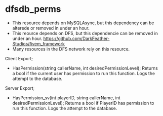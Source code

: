 # dfsdb_perms

- This resource depends on MySQLAsync, but this dependency can be alterede or removed in under an hour.
- This reource depends on DFS, but this dependencie can be removed in under an hour. https://github.com/DarkFeather-Studios/fivem_framework
- Many resources in the DFS network rely on this resource.

Client Export;

- HasPermission(string callerName, int desiredPermissionLevel); Returns a bool if the current user has permission to run this function. Logs the attempt to the database.

Server Export;

- HasPermission_sv(int playerID, string callerName, int desiredPermissionLevel); Returns a bool if PlayerID has permission to run this function. Logs the attempt to the database.


